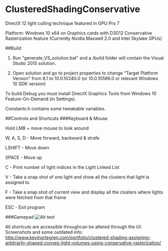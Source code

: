 # ClusteredShadingConservative
DirectX 12 light culling technique featured in GPU Pro 7


Platform: Windows 10 x64 on Graphics cards with D3D12 Conservative Rasterization feature (Currently Nvidia Maxwell 2.0 and Intel Skylake GPUs)


##Build

1. Run "generate_VS_solution.bat" and a /build folder will contain the Visual Studio 2015 solution.

2. Open solution and go to project properties to change "Target Platform Version" from 8.1 to 10.0.10240.0 (or 10.0.10586.0 or relevant Windows 10 SDK version)


To build Debug you must install DirectX Graphics Tools from Windows 10 Feature-On-Demand (in Settings).


Constants.h contains some tweakable variables.


##Controls and Shortcuts
###Keyboard & Mouse

Hold LMB + move mouse to look around

W, A, S, D  - Move forward, backward & strafe

LSHIFT      - Move down

SPACE       - Move up

C           - Print number of light indices in the Light Linked List

V           - Take a snap shot of one light and show all the clusters that light is assigned to

F           - Take a snap shot of current view and display all the clusters where lights were fetched from that frame

ESC         - Exit program


###Gamepad
![Alt text](http://kevinortegren.com/Downloads/Img/controller_mapping.png)


All shortcuts are accessible throughcan be altered through the UI:
Screenshots and some outdated info: http://www.kevinortegren.com/portfolio/clustered-shading-assigning-arbitrarily-shaped-convex-light-volumes-using-conservative-rasterization/
